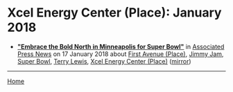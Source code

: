 # Xcel Energy Center (Place): January 2018

 - [**"Embrace the Bold North in Minneapolis for Super Bowl"**](https://apnews.com/5ddc01f147644c79820a62b065eb5efb) in [Associated Press News](https://apnews.com/) on 17 January 2018 about [First Avenue (Place)](../../../topics/place/first-avenue/index.md), [Jimmy Jam](../../../topics/jimmy-jam/index.md), [Super Bowl](../../../topics/super-bowl/index.md), [Terry Lewis](../../../topics/terry-lewis/index.md), [Xcel Energy Center (Place)](../../../topics/place/xcel-energy-center/index.md) ([mirror](https://web.archive.org/web/*/https://apnews.com/5ddc01f147644c79820a62b065eb5efb))

----

[Home](./)
